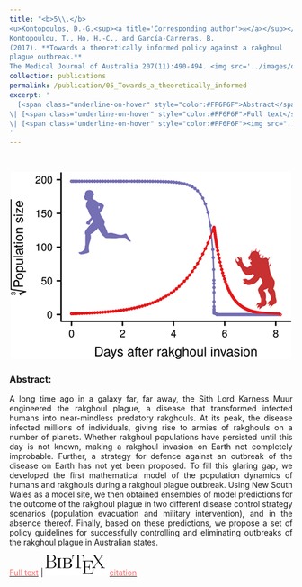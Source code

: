 ```yaml
---
title: "<b>5\\.</b> 
<u>Kontopoulos, D.-G.<sup><a title='Corresponding author'>✉</a></sup></u>, 
Kontopoulou, T., Ho, H.-C., and García-Carreras, B. 
(2017). **Towards a theoretically informed policy against a rakghoul 
plague outbreak.** 
The Medical Journal of Australia 207(11):490-494. <img src='../images/open_access.png'>"
collection: publications
permalink: /publication/05_Towards_a_theoretically_informed
excerpt: '
  [<span class="underline-on-hover" style="color:#FF6F6F">Abstract</span>](../publication/05_Towards_a_theoretically_informed)
\| [<span class="underline-on-hover" style="color:#FF6F6F">Full text</span>](https://doi.org/10.5694/mja17.00792)
\| [<span class="underline-on-hover" style="color:#FF6F6F"><img src="../images/bibtex.svg">citation</span>](../bibtex/5_Towards_a_theoretically_informed.bib)
'
---
```


<br><center><img src="../images/publications/rakghouls.png"></center>

### Abstract:

<p style='text-align: justify;'>
A long time ago in a galaxy far, far away, the Sith Lord Karness Muur 
engineered the rakghoul plague, a disease that transformed infected 
humans into near-mindless predatory rakghouls. At its peak, the disease 
infected millions of individuals, giving rise to armies of rakghouls on 
a number of planets. Whether rakghoul populations have persisted until 
this day is not known, making a rakghoul invasion on Earth not 
completely improbable. Further, a strategy for defence against an 
outbreak of the disease on Earth has not yet been proposed. To fill 
this glaring gap, we developed the first mathematical model of the 
population dynamics of humans and rakghouls during a rakghoul plague 
outbreak. Using New South Wales as a model site, we then obtained 
ensembles of model predictions for the outcome of the rakghoul plague 
in two different disease control strategy scenarios (population 
evacuation and military intervention), and in the absence thereof. 
Finally, based on these predictions, we propose a set of policy 
guidelines for successfully controlling and eliminating outbreaks of 
the rakghoul plague in Australian states.
</p>

[<span class="underline-on-hover" style="color:#FF6F6F">Full text</span>](https://doi.org/10.5694/mja17.00792)
\| [<span class="underline-on-hover" style="color:#FF6F6F"><img src="../images/bibtex.svg">citation</span>](../bibtex/5_Towards_a_theoretically_informed.bib)
